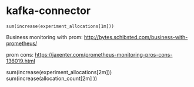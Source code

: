 # kafka-connector



`sum(increase(experiment_allocations[1m]))`

Business monitoring with prom: 
http://bytes.schibsted.com/business-with-prometheus/

prom cons:
https://jaxenter.com/prometheus-monitoring-pros-cons-136019.html



sum(increase(experiment_allocations[2m]))
sum(increase(allocation_count[2m] ))